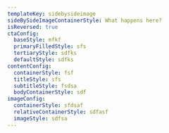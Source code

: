 ```yaml
---
templateKey: sidebysideimage
sideBySideImageContainerStyle: What happens here?
isReversed: true
ctaConfig:
  baseStyle: mfkf
  primaryFilledStyle: sfs
  tertiaryStyle: sdfks
  defaultStyle: sdfks
contentConfig:
  containerStyle: fsf
  titleStyle: sfs
  subtitleStyle: fsdsa
  bodyContainerStyle: sdf
imageConfig:
  containerStyle: sfdsaf
  relativeContainerStyle: sdfasf
  imageStyle: sdfsa
---
```

